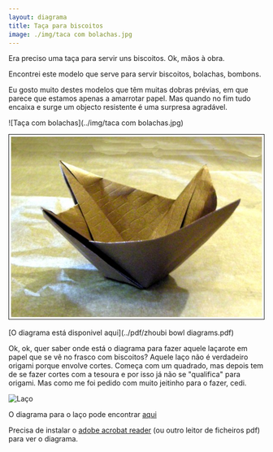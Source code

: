 ```yaml
---
layout: diagrama
title: Taça para biscoitos
image: ./img/taca com bolachas.jpg
---
```


Era preciso uma taça para servir uns biscoitos. Ok, mãos à obra.

Encontrei este modelo que serve para servir biscoitos, bolachas, bombons.

Eu gosto muito destes modelos que têm muitas dobras prévias, em que parece que estamos apenas a amarrotar papel. Mas quando no fim tudo encaixa e surge um objecto resistente é uma surpresa agradável.

![Taça com bolachas](../img/taca com bolachas.jpg)

![Taça](../img/taca.jpg)

[O diagrama está disponivel aqui](../pdf/zhoubi bowl diagrams.pdf)

Ok, ok, quer saber onde está o diagrama para fazer aquele laçarote em papel que se vê no frasco com biscoitos? Aquele laço não é verdadeiro origami porque envolve cortes. Começa com um quadrado, mas depois tem de se fazer cortes com a tesoura e por isso já não se "qualifica" para origami. Mas como me foi pedido com muito jeitinho para o fazer, cedi.

![Laço](../img/laco.jpg)

O diagrama para o laço pode encontrar [aqui](../pdf/bow.pdf)

Precisa de instalar o [adobe acrobat reader](http://get.adobe.com/br/reader/) (ou outro leitor de ficheiros pdf) para ver o diagrama.